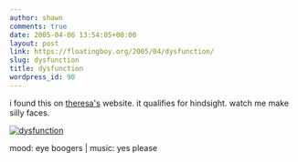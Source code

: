 ```yaml
---
author: shawn
comments: true
date: 2005-04-06 13:54:05+00:00
layout: post
link: https://floatingboy.org/2005/04/dysfunction/
slug: dysfunction
title: dysfunction
wordpress_id: 90
---
```


i found this on [theresa's](http://www.theresapridemore.com) website. it qualifies for hindsight. watch me make silly faces.

[![dysfunction](/old/images/dysfunction.jpg)](../)

mood: eye boogers | music: yes please
